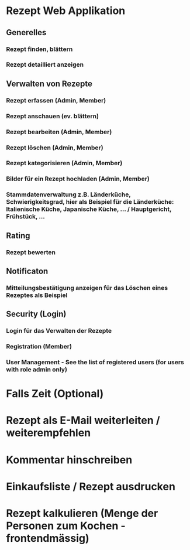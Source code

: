 # Rezept Web Applikation

## Generelles

### Rezept finden, blättern
### Rezept detailliert anzeigen

## Verwalten von Rezepte

### Rezept erfassen (Admin, Member)
### Rezept anschauen (ev. blättern)
### Rezept bearbeiten (Admin, Member)
### Rezept löschen (Admin, Member)
### Rezept kategorisieren (Admin, Member)
### Bilder für ein Rezept hochladen (Admin, Member)

### Stammdatenverwaltung z.B. Länderküche, Schwierigkeitsgrad, hier als Beispiel für die Länderküche: Italienische Küche, Japanische Küche, ... / Hauptgericht, Frühstück, ...

## Rating
### Rezept bewerten

## Notificaton
### Mitteilungsbestätigung anzeigen für das Löschen eines Rezeptes als Beispiel

## Security (Login)

### Login für das Verwalten der Rezepte
### Registration (Member)
### User Management - See the list of registered users (for users with role admin only)

# Falls Zeit (Optional)

# Rezept als E-Mail weiterleiten / weiterempfehlen
# Kommentar hinschreiben
# Einkaufsliste / Rezept ausdrucken
# Rezept kalkulieren (Menge der Personen zum Kochen - frontendmässig)
